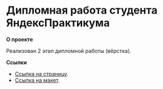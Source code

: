 # Дипломная работа студента ЯндексПрактикума

**О проекте**

Реализован 2 этап дипломной работы (вёрстка).

**Ссылки**

* [Ссылка на страницу](https://workshop-diploma.nomoreparties.sbs).
* [Ссылка на макет](https://disk.yandex.ru/d/d_lOVivjPpiC2g).
